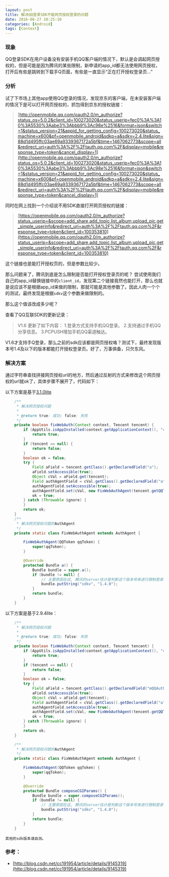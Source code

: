 ```yaml
---
layout: post
title: 解决QQ登录SDK不能网页授权登录的问题
date: 2016-06-27 10:25:10
categories: [Android]
tags: [Context]
---
```

### 现象
QQ登录SDK在用户设备没有安装手机QQ客户端的情况下，默认是会调起网页授权的，但是可能是因为腾讯的某些限制，新申请的app_id都无法使用网页授权，打开后有些是跳转到下载手Q页面，有些是一直显示“正在打开授权登录页...”
<!--more-->

### 分析
试了下市场上其他app使用QQ登录的情况，发现京东的客户端，在未安装客户端的情况下是可以打开网页授权的，抓包得到京东的授权链接：  

>[http://openmobile.qq.com/oauth2.0/m_authorize?status_os=5.0.2&client_id=100273020&status_userip=fec0%3A%3A10%3A5530%3Aabe3%3Abbb9%3Ac98e%2516&format=json&switch=1&status_version=21&appid_for_getting_config=100273020&status_machine=x600&pf=openmobile_android&sdkp=a&sdkv=2.4.lite&sign=88d1d495ffc03ae69a9339367172a5bf&time=1467062773&scope=all&redirect_uri=auth%3A%2F%2Ftauth.qq.com%2F&display=mobile&response_type=token&cancel_display=1](http://openmobile.qq.com/oauth2.0/m_authorize?status_os=5.0.2&client_id=100273020&status_userip=fec0%3A%3A10%3A5530%3Aabe3%3Abbb9%3Ac98e%2516&format=json&switch=1&status_version=21&appid_for_getting_config=100273020&status_machine=x600&pf=openmobile_android&sdkp=a&sdkv=2.4.lite&sign=88d1d495ffc03ae69a9339367172a5bf&time=1467062773&scope=all&redirect_uri=auth%3A%2F%2Ftauth.qq.com%2F&display=mobile&response_type=token&cancel_display=1)

同时在网上找到一个介绍说不用SDK直接打开网页授权的链接：  

>[https://openmobile.qq.com/oauth2.0/m_authorize?status_userip=&scope=add_share,add_topic,list_album,upload_pic,get_simple_userinfo&redirect_uri=auth%3A%2F%2Ftauth.qq.com%2F&response_type=token&client_id=100353810](https://openmobile.qq.com/oauth2.0/m_authorize?status_userip=&scope=add_share,add_topic,list_album,upload_pic,get_simple_userinfo&redirect_uri=auth%3A%2F%2Ftauth.qq.com%2F&response_type=token&client_id=100353810)

这个链接也是能打开授权页的，但是参数比较少。

那么问题来了，腾讯到底是怎么限制是否能打开授权登录页的呢？
尝试使用我们自己的app_id替换链接中的`client_id`，发现第二个链接竟然也能打开，那么也就是说应该不是根据app_id来做的限制，那就可能是其他参数了。因此人肉一个个的测试，最终发现是根据`sdkv`这个参数来做限制的。

那么这个值该改成多少呢？

查看了QQ互联SDK的更新记录：

>V1.6  更新了如下内容：
      1.登录方式支持手机QQ登录。
      2.支持通过手机QQ分享信息。
      3.PCPUSH增加手机QQ渠道触达。

V1.6才支持手Q登录，那么之前的sdk应该都是网页授权咯？测试下，最终发现版本号1.4及以下的版本都能打开授权登录页。好了，万事俱备，只欠东风。

### 解决方案
通过字符串查找拼接网页授权url的地方，然后通过反射的方式来修改这个网页授权的url就ok了，具体步骤不展开了，代码如下：

以下方案是基于[3.1.0lite](http://qzonestyle.gtimg.cn/qzone/vas/opensns/res/doc/Android_SDK_V3.1.0_lite.zip)  

```java
    /**
     * 解决网页授权问题
     *
     * @return true: 成功; false: 失败
     */
    private boolean fixWebAuth(Context context, Tencent tencent) {
        if (AppUtils.isAppInstalled(context.getApplicationContext(), "com.tencent.mobileqq")) {
            return true;
        }
        if (tencent == null) {
            return false;
        }
        boolean ok = false;
        try {
            Field aField = tencent.getClass().getDeclaredField("a");
            aField.setAccessible(true);
            Object cVal = aField.get(tencent);
            Field authAgentField = cVal.getClass().getDeclaredField("a");
            authAgentField.setAccessible(true);
            authAgentField.set(cVal, new FixWebAuthAgent(tencent.getQQToken()));
            ok = true;
        } catch (Throwable ignore) {
        }
        return ok;
    }
    /**
     * 解决网页授权问题的AuthAgent
     */
    private static class FixWebAuthAgent extends AuthAgent {

        FixWebAuthAgent(QQToken qqToken) {
            super(qqToken);
        }

        @Override
        protected Bundle a() {
            Bundle bundle = super.a();
            if (bundle != null) {
                // 主要原因在这, 腾讯的server估计是判断这个版本号来进行限制登录的, 从1.5版本后不能打开网页授权了
                bundle.putString("sdkv", "1.4.0");
            }
            return bundle;
        }
    }
```

以下方案是基于2.9.4lite：  

```java
    /**
     * 解决网页授权问题
     *
     * @return true: 成功; false: 失败
     */
    private boolean fixWebAuth(Context context, Tencent tencent) {
        if (AppUtils.isAppInstalled(context.getApplicationContext(), "com.tencent.mobileqq")) {
            return true;
        }
        if (tencent == null) {
            return false;
        }
        boolean ok = false;
        try {
            Field aField = tencent.getClass().getDeclaredField("mQQAuth");
            aField.setAccessible(true);
            Object cVal = aField.get(tencent);
            Field authAgentField = cVal.getClass().getDeclaredField("a");
            authAgentField.setAccessible(true);
            authAgentField.set(cVal, new FixWebAuthAgent(tencent.getQQToken()));
            ok = true;
        } catch (Throwable ignore) {
        }
        return ok;
    }

    /**
     * 解决网页授权问题的AuthAgent
     */
    private static class FixWebAuthAgent extends AuthAgent {

        FixWebAuthAgent(QQToken qqToken) {
            super(qqToken);
        }

        @Override
        protected Bundle composeCGIParams() {
            Bundle bundle = super.composeCGIParams();
            if (bundle != null) {
                // 主要原因在这, 腾讯的server估计是判断这个版本号来进行限制登录的, 从1.5版本后不能打开网页授权了
                bundle.putString("sdkv", "1.4.0");
            }
            return bundle;
        }
    }
```

`其他的sdk版本请自测。`

### 参考：
- [http://blog.csdn.net/cc191954/article/details/9145319](http://blog.csdn.net/cc191954/article/details/9145319)
